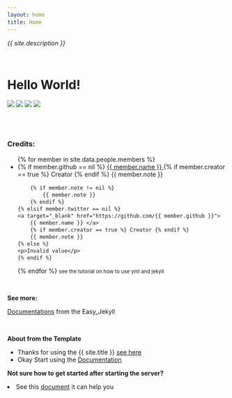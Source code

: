 ```yaml
---
layout: home
title: Home
---
```


<p><i>{{ site.description }}</i></p>

<br>

<h1>Hello World!</h1>

<p><a href="https://github.com/RamiresOliv/Easy_Jekyll/"><img src="https://circleci.com/gh/RamiresOliv/Easy_Jekyll/tree/Website.svg?style=svg"></a>
<a href="https://github.com/RamiresOliv/Easy_Jekyll/blob/Website/LICENSE"><img src="https://img.shields.io/github/license/RamiresOliv/Easy_Jekyll"></a>
<a href="https://rubygems.org/gems/jekyll"><img src="https://img.shields.io/gem/v/jekyll"></a>
<a href="https://github.com/RamiresOliv/Easy_Jekyll/"><img src="https://img.shields.io/github/checks-status/RamiresOliv/Easy_Jekyll/Website"></a></p>
<br><br>

<h3>Credits:</h3>
<ul>
{% for member in site.data.people.members %}
  <li>
    {% if member.github == nil %}
    <a target="_blank" href="https://twitter.com/{{ member.twitter }}">
      {{ member.name }} </a>
        {% if member.creator == true %} Creator {% endif %}
        {{ member.note }}

        {% if member.note != nil %}
            {{ member.note }}
        {% endif %}
    {% elsif member.twitter == nil %}
    <a target="_blank" href="https://github.com/{{ member.github }}">
        {{ member.name }} </a>
        {% if member.creator == true %} Creator {% endif %}
        {{ member.note }}
    {% else %}
    <p>Invalid value</p>
    {% endif %}

  </li>
{% endfor %}
<small>see the tutorial on how to use <a id="Button" onclick="peoplefileopen()" style="cursor: pointer;">yml and jekyll</a></small>
<small id="ShowCreditsPeople"></small>
</ul>

<br>

<b>See more:</b>

<a href="Documentation">Documentations</a> from the Easy_Jekyll

<br>

<b>About from the Template</b>

- Thanks for using the {{ site.title }} <a href="https://github.com/RamiresOliv/Easy_Jekyll">see here</a>
- Okay Start using the <a href="Documentation">Documentation</a>

<b>Not sure how to get started after starting the server?</b>

<li>See this <a href="Documentation/After">document</a> it can help you</li>

<br>

<script>
var peoplefileopenned = false
var sel = document.getElementById("Button").getSelection();
sel.removeAllRanges();

function peoplefileopen() {
if (peoplefileopenned == true) {
peoplefileopenned = false;
document.getElementById("ShowCreditsPeople").innerHTML = ""
} else {
peoplefileopenned = true;
document.getElementById("ShowCreditsPeople").innerHTML = `

<br> yml file:
{% highlight yml %}members:

- name: Gabriel Ramires
  creator: true
  github: gabrielramires
  note: "The best guy forever"

- name: Arthur Ft
  creator: false
  github: ArthurFt
  note: "(Test User)"

- name: Felps
  creator: false
  twitter: feeeelps
  note: "(Test User)"

{% endhighlight %}

index.md file:
<a target="_blank" href="Assets/Images/CodeScreamShoot1.png"><img src="Assets/Images/CodeScreamShoot1.png" alt="Code Scream Shoot (UNLOADED)"></a>
<small>See this <a href="https://gist.github.com/RamiresOliv/22652461638c32cfcb7f138140494800">Code</a> in Github</small>`
}
}

</script>
